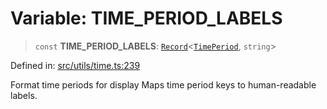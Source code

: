 # Variable: TIME\_PERIOD\_LABELS

> `const` **TIME\_PERIOD\_LABELS**: [`Record`](https://www.typescriptlang.org/docs/handbook/utility-types.html#recordkeys-type)\<[`TimePeriod`](../type-aliases/TimePeriod.md), `string`\>

Defined in: [src/utils/time.ts:239](https://github.com/Nick2bad4u/Uptime-Watcher/blob/main/src/utils/time.ts#L239)

Format time periods for display Maps time period keys to human-readable
labels.

